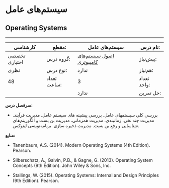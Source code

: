 # سیستم‌های عامل
## Operating Systems
_______________________________________________________________________________
| کارشناسی      | مقطع:       | سیستم‌های عامل                                                             | نام درس:    |
| ------------- | ----------- | -------------------------------------------------------------------------- | ----------- |
| تخصصی اختیاری | گروه درس:   | [اصول سیستم‌های کامپیوتری](../mandatory/Principles-of-Computer-Systems.md) | پیش‌نیاز:   |
| نظری          | نوع درس:    | ندارد                                                                      | هم‌نیاز:    |
| 48            | تعداد ساعت: | 3                                                                          | تعداد واحد: |
|               |             |  ندارد                                                                     | حل تمرین:   |

**سرفصل درس:**


- بررسی کلی سیستمهای عامل. بررسی پیشینه های سیستم عامل. مدیریت فرآیند. مدیریت چند نخی. زمانبندی. مدیریت همزمانی. مدیریت بن بست و الگوریتم‌های شناسایی و رفع بن بست. مدیریت ذخیره سازی. برنامه‌نویسی لینوکس.


**منابع:**


- Tanenbaum, A.S. (2014). Modern Operating Systems (4th Edition). Pearson.

- Silberschatz, A., Galvin, P.B., & Gagne, G. (2013). Operating System Concepts (9th Edition). John Wiley & Sons, Inc.

- Stallings, W. (2015). Operating Systems: Internal and Design Principles (9th Edition). Pearson.

